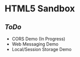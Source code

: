 HTML5 Sandbox
=============

<i>ToDo</i>
------
- CORS Demo (In Progress)
- Web Messaging Demo
- Local/Session Storage Demo
